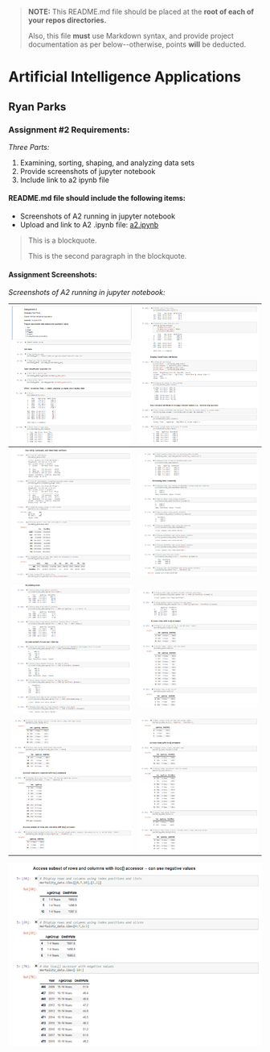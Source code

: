 > **NOTE:** This README.md file should be placed at the **root of each of your repos directories.**
>
>Also, this file **must** use Markdown syntax, and provide project documentation as per below--otherwise, points **will** be deducted.
>

# Artificial Intelligence Applications

## Ryan Parks

### Assignment #2 Requirements:

*Three Parts:*

1. Examining, sorting, shaping, and analyzing data sets
2. Provide screenshots of jupyter notebook
3. Include link to a2 ipynb file

#### README.md file should include the following items:

* Screenshots of A2 running in jupyter notebook
* Upload and link to A2 .ipynb file: [a2.ipynb](a2.ipynb "A2 Jupyter Notebook")

> This is a blockquote.
> 
> This is the second paragraph in the blockquote.
>

#### Assignment Screenshots:

*Screenshots of A2 running in jupyter notebook:*

| ![Image 1](img/jupyternotebook1.png) | ![Image 2](img/jupyternotebook2.png) |
|:-----------------------------------------:|:-----------------------------------------:|
| ![Image 3](img/jupyternotebook3.png) | ![Image 4](img/jupyternotebook4.png) |
| ![Image 5](img/jupyternotebook5.png) | ![Image 6](img/jupyternotebook6.png) |
| ![Image 7](img/jupyternotebook7.png) | ![Image 8](img/jupyternotebook8.png) |
![Image 9](img/jupyternotebook9.png)
